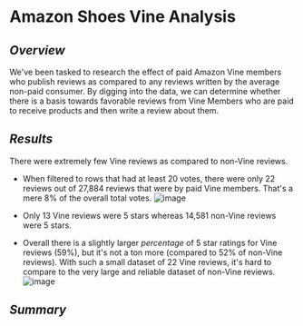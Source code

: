 # Amazon Shoes Vine Analysis

## *Overview*
We've been tasked to research the effect of paid Amazon Vine members who publish reviews as compared to any reviews written by the average non-paid consumer. By digging into the data, we can determine whether there is a basis towards favorable reviews from Vine Members who are paid to receive products and then write a review about them.

## *Results*
There were extremely few Vine reviews as compared to non-Vine reviews. 
* When filtered to rows that had at least 20 votes, there were only 22 reviews out of 27,884 reviews that were by paid Vine members. That's a mere 8% of the overall total votes. 
![image](https://user-images.githubusercontent.com/87578449/144717487-b180d11e-9a4b-4aa1-bca7-ab0896537b3f.png) <br/>

* Only 13 Vine reviews were 5 stars whereas 14,581 non-Vine reviews were 5 stars. 
* Overall there is a slightly larger *percentage* of 5 star ratings for Vine reviews (59%), but it's not a ton more (compared to 52% of non-Vine reviews). With such a small dataset of 22 Vine reviews, it's hard to compare to the very large and reliable dataset of non-Vine reviews.
![image](https://user-images.githubusercontent.com/87578449/144718097-ef98a76d-972c-4242-865f-5dd31ea6a2ef.png)

## *Summary*


